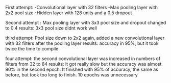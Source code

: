 First attempt: -Convolutional layer with 32 filters 
               -Max pooling layer with 2x2 pool size
               -Hidden layer with 128 units and a 0.5 dropout
               
               
Second attempt : Max pooling layer with 3x3 pool size and dropout changed to 0.4 
results: 3x3 pool size didnt work well

third attempt: Pool size down to 2x2 again, added a new convolutional layer with 32 filters after the pooling layer
results: accuracy in 95%, but it took twice the time to compile

four attempt: the second convolutional layer was increased in numbers of filters from 32 to 64
results: it got really slow but the accuracy was almost 90% in the second epoch. It finished with 95% of accuracy,
the same as before, but took too long to finish. 10 epochs was unnecessary

